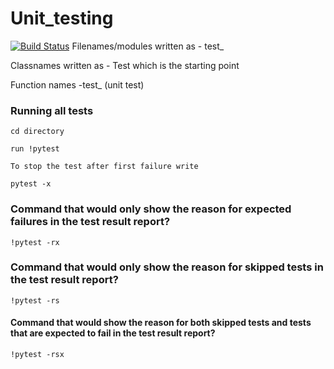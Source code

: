 # Unit_testing
[![Build Status](https://app.travis-ci.com/WanjohiChristopher/Unit_testing.svg?branch=master)](https://app.travis-ci.com/WanjohiChristopher/Unit_testing)
Filenames/modules written as - test_

Classnames written as - Test which is the starting point

Function names -test_ (unit test)


### Running all tests

```
cd directory

run !pytest

To stop the test after first failure write

pytest -x
```
### Command that would only show the reason for expected failures in the test result report?

```
!pytest -rx
```
### Command that would only show the reason for skipped tests in the test result report?

```
!pytest -rs
```
#### Command that would show the reason for both skipped tests and tests that are expected to fail in the test result report?

```
!pytest -rsx
```
